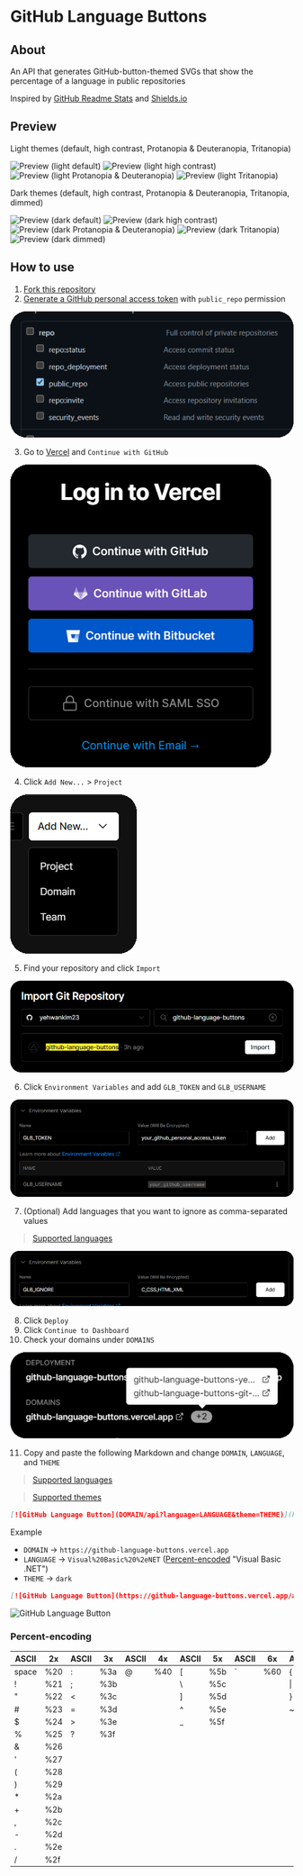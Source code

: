 # GitHub Language Buttons

## About

An API that generates GitHub-button-themed SVGs that show the percentage of a language in public repositories

Inspired by [GitHub Readme Stats](https://github.com/anuraghazra/github-readme-stats) and [Shields.io](https://github.com/badges/shields)

## Preview

Light themes (default, high contrast, Protanopia & Deuteranopia, Tritanopia)

![Preview (light default)](https://github-language-buttons.vercel.app/api?language=TI%20Program&theme=light) ![Preview (light high contrast)](https://github-language-buttons.vercel.app/api?language=Java&theme=light_high_contrast) ![Preview (light Protanopia & Deuteranopia)](https://github-language-buttons.vercel.app/api?language=Processing&theme=light_colorblind) ![Preview (light Tritanopia)](https://github-language-buttons.vercel.app/api?language=C%2b%2b&theme=light_tritanopia)

Dark themes (default, high contrast, Protanopia & Deuteranopia, Tritanopia, dimmed)

![Preview (dark default)](https://github-language-buttons.vercel.app/api?language=Python) ![Preview (dark high contrast)](https://github-language-buttons.vercel.app/api?language=JavaScript&theme=dark_high_contrast) ![Preview (dark Protanopia & Deuteranopia)](https://github-language-buttons.vercel.app/api?language=VBScript&theme=dark_colorblind) ![Preview (dark Tritanopia)](https://github-language-buttons.vercel.app/api?language=PowerShell&theme=dark_tritanopia) ![Preview (dark dimmed)](https://github-language-buttons.vercel.app/api?language=AutoHotkey&theme=dark_dimmed)

## How to use

1. [Fork this repository](https://github.com/yehwankim23/github-language-buttons/fork)
2. [Generate a GitHub personal access token](https://github.com/settings/tokens/new) with `public_repo` permission

![How to use (GitHub personal access token)](how-to-use-2.png)

3. Go to [Vercel](https://vercel.com/login) and `Continue with GitHub`

![How to use (Continue with GitHub)](how-to-use-3.png)

4. Click `Add New...` > `Project`

![How to use (Add New... > Project)](how-to-use-4.png)

5. Find your repository and click `Import`

![How to use (Import)](how-to-use-5.png)

6. Click `Environment Variables` and add `GLB_TOKEN` and `GLB_USERNAME`

![How to use (Environment Variables)](how-to-use-6.png)

7. (Optional) Add languages that you want to ignore as comma-separated values

> [Supported languages](/src/languages.js)

![How to use (ignore)](how-to-use-7.png)

8. Click `Deploy`
9. Click `Continue to Dashboard`
10. Check your domains under `DOMAINS`

![How to use (ignore)](how-to-use-10.png)

11. Copy and paste the following Markdown and change `DOMAIN`, `LANGUAGE`, and `THEME`

> [Supported languages](/src/languages.js)

> [Supported themes](/src/themes.js)

```md
[![GitHub Language Button](DOMAIN/api?language=LANGUAGE&theme=THEME)](https://github.com/yehwankim23/github-language-buttons)
```

Example

- `DOMAIN` → `https://github-language-buttons.vercel.app`
- `LANGUAGE` → `Visual%20Basic%20%2eNET` ([Percent-encoded](#percent-encoding) "Visual Basic .NET")
- `THEME` → `dark`

```md
[![GitHub Language Button](https://github-language-buttons.vercel.app/api?language=Visual%20Basic%20%2eNET&theme=dark)](https://github.com/yehwankim23/github-language-buttons)
```

![GitHub Language Button](https://github-language-buttons.vercel.app/api?language=Visual%20Basic%20%2eNET)

### Percent-encoding

| ASCII | 2x  | ASCII | 3x  | ASCII | 4x  | ASCII | 5x  | ASCII | 6x  | ASCII | 7x  |
| ----- | --- | ----- | --- | ----- | --- | ----- | --- | ----- | --- | ----- | --- |
| space | %20 | :     | %3a | @     | %40 | [     | %5b | `     | %60 | {     | %7b |
| !     | %21 | ;     | %3b |       |     | \     | %5c |       |     | \|    | %7c |
| "     | %22 | <     | %3c |       |     | ]     | %5d |       |     | }     | %7d |
| #     | %23 | =     | %3d |       |     | ^     | %5e |       |     | ~     | %7e |
| $     | %24 | >     | %3e |       |     | \_    | %5f |
| %     | %25 | ?     | %3f |
| &     | %26 |
| '     | %27 |
| (     | %28 |
| )     | %29 |
| \*    | %2a |
| +     | %2b |
| ,     | %2c |
| -     | %2d |
| .     | %2e |
| /     | %2f |

